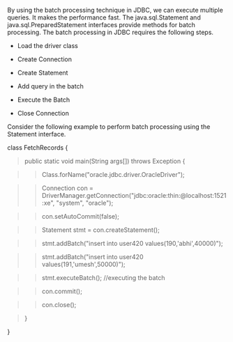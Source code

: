 By using the batch processing technique in JDBC, we can execute multiple
queries. It makes the performance fast. The java.sql.Statement and
java.sql.PreparedStatement interfaces provide methods for batch
processing. The batch processing in JDBC requires the following steps.

-   Load the driver class

-   Create Connection

-   Create Statement

-   Add query in the batch

-   Execute the Batch

-   Close Connection

Consider the following example to perform batch processing using the
Statement interface.

class FetchRecords {

>public static void main(String args\[\]) throws Exception {

>>Class.forName(\"oracle.jdbc.driver.OracleDriver\");

>>Connection con =
DriverManager.getConnection(\"jdbc:oracle:thin:@localhost:1521:xe\",
\"system\", \"oracle\");

>>con.setAutoCommit(false);

>>Statement stmt = con.createStatement();

>>stmt.addBatch(\"insert into user420 values(190,'abhi',40000)\");

>>stmt.addBatch(\"insert into user420 values(191,'umesh',50000)\");

>>stmt.executeBatch(); //executing the batch

>>con.commit();

>>con.close();

>}

}